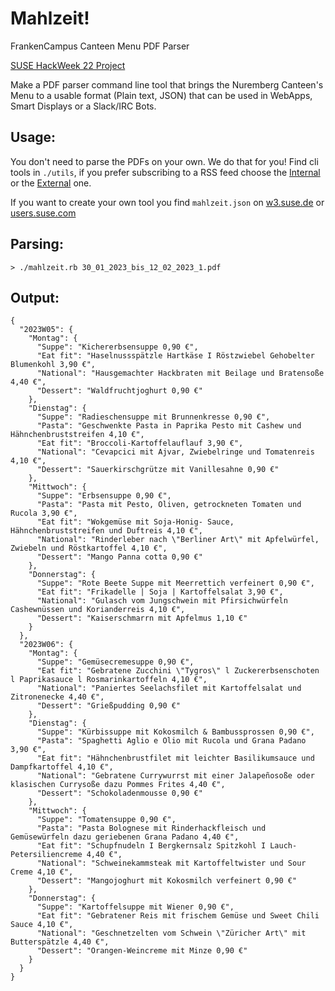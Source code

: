 # Mahlzeit!
FrankenCampus Canteen Menu PDF Parser

[SUSE HackWeek 22 Project](https://hackweek.opensuse.org/22/projects/frankencampus-canteen-menu-pdf-parser)

Make a PDF parser command line tool that brings the Nuremberg Canteen's Menu to a usable format (Plain text, JSON) that can be used in WebApps, Smart Displays or a Slack/IRC Bots.

## Usage:

You don't need to parse the PDFs on your own. We do that for you! Find cli tools in `./utils`, if you prefer subscribing to a RSS feed choose the [Internal](http://w3.suse.de/~cwh/mahlzeit/mahlzeit.rss) or the [External](https://users.suse.com/~cwh/mahlzeit/mahlzeit.rss) one.

If you want to create your own tool you find `mahlzeit.json` on [w3.suse.de](http://w3.suse.de/~cwh/mahlzeit/mahlzeit.json) or [users.suse.com](https://users.suse.com/~cwh/mahlzeit/mahlzeit.json)


## Parsing:

`> ./mahlzeit.rb 30_01_2023_bis_12_02_2023_1.pdf`

## Output:

```
{
  "2023W05": {
    "Montag": {
      "Suppe": "Kichererbsensuppe 0,90 €",
      "Eat fit": "Haselnussspätzle Hartkäse I Röstzwiebel Gehobelter Blumenkohl 3,90 €",
      "National": "Hausgemachter Hackbraten mit Beilage und Bratensoße 4,40 €",
      "Dessert": "Waldfruchtjoghurt 0,90 €"
    },
    "Dienstag": {
      "Suppe": "Radieschensuppe mit Brunnenkresse 0,90 €",
      "Pasta": "Geschwenkte Pasta in Paprika Pesto mit Cashew und Hähnchenbruststreifen 4,10 €",
      "Eat fit": "Broccoli-Kartoffelauflauf 3,90 €",
      "National": "Cevapcici mit Ajvar, Zwiebelringe und Tomatenreis 4,10 €",
      "Dessert": "Sauerkirschgrütze mit Vanillesahne 0,90 €"
    },
    "Mittwoch": {
      "Suppe": "Erbsensuppe 0,90 €",
      "Pasta": "Pasta mit Pesto, Oliven, getrockneten Tomaten und Rucola 3,90 €",
      "Eat fit": "Wokgemüse mit Soja-Honig- Sauce, Hähnchenbruststreifen und Duftreis 4,10 €",
      "National": "Rinderleber nach \"Berliner Art\" mit Apfelwürfel, Zwiebeln und Röstkartoffel 4,10 €",
      "Dessert": "Mango Panna cotta 0,90 €"
    },
    "Donnerstag": {
      "Suppe": "Rote Beete Suppe mit Meerrettich verfeinert 0,90 €",
      "Eat fit": "Frikadelle | Soja | Kartoffelsalat 3,90 €",
      "National": "Gulasch vom Jungschwein mit Pfirsichwürfeln Cashewnüssen und Korianderreis 4,10 €",
      "Dessert": "Kaiserschmarrn mit Apfelmus 1,10 €"
    }
  },
  "2023W06": {
    "Montag": {
      "Suppe": "Gemüsecremesuppe 0,90 €",
      "Eat fit": "Gebratene Zucchini \"Tygros\" l Zuckererbsenschoten l Paprikasauce l Rosmarinkartoffeln 4,10 €",
      "National": "Paniertes Seelachsfilet mit Kartoffelsalat und Zitronenecke 4,40 €",
      "Dessert": "Grießpudding 0,90 €"
    },
    "Dienstag": {
      "Suppe": "Kürbissuppe mit Kokosmilch & Bambussprossen 0,90 €",
      "Pasta": "Spaghetti Aglio e Olio mit Rucola und Grana Padano 3,90 €",
      "Eat fit": "Hähnchenbrustfilet mit leichter Basilikumsauce und Dampfkartoffel 4,10 €",
      "National": "Gebratene Currywurrst mit einer Jalapeñosoße oder klasischen Currysoße dazu Pommes Frites 4,40 €",
      "Dessert": "Schokoladenmousse 0,90 €"
    },
    "Mittwoch": {
      "Suppe": "Tomatensuppe 0,90 €",
      "Pasta": "Pasta Bolognese mit Rinderhackfleisch und Gemüsewürfeln dazu geriebenen Grana Padano 4,40 €",
      "Eat fit": "Schupfnudeln I Bergkernsalz Spitzkohl I Lauch- Petersiliencreme 4,40 €",
      "National": "Schweinekammsteak mit Kartoffeltwister und Sour Creme 4,10 €",
      "Dessert": "Mangojoghurt mit Kokosmilch verfeinert 0,90 €"
    },
    "Donnerstag": {
      "Suppe": "Kartoffelsuppe mit Wiener 0,90 €",
      "Eat fit": "Gebratener Reis mit frischem Gemüse und Sweet Chili Sauce 4,10 €",
      "National": "Geschnetzelten vom Schwein \"Züricher Art\" mit Butterspätzle 4,40 €",
      "Dessert": "Orangen-Weincreme mit Minze 0,90 €"
    }
  }
}
```
